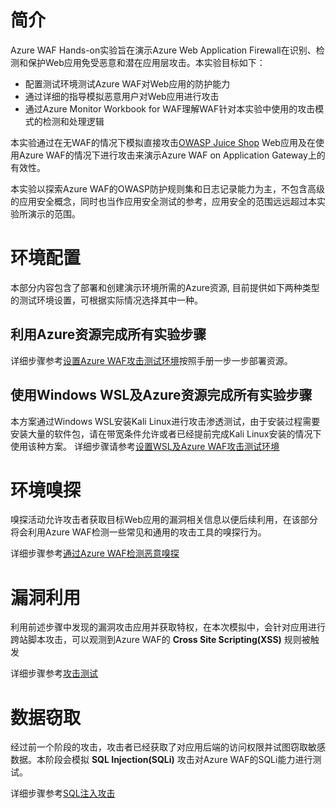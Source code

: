 # 简介  
Azure WAF Hands-on实验旨在演示Azure Web Application Firewall在识别、检测和保护Web应用免受恶意和潜在应用层攻击。本实验目标如下：  

* 配置测试环境测试Azure WAF对Web应用的防护能力  
* 通过详细的指导模拟恶意用户对Web应用进行攻击
* 通过Azure Monitor Workbook for WAF理解WAF针对本实验中使用的攻击模式的检测和处理逻辑  

本实验通过在无WAF的情况下模拟直接攻击[OWASP Juice Shop](https://owasp.org/www-project-juice-shop/) Web应用及在使用Azure WAF的情况下进行攻击来演示Azure WAF on Application Gateway上的有效性。

本实验以探索Azure WAF的OWASP防护规则集和日志记录能力为主，不包含高级的应用安全概念，同时也当作应用安全测试的参考，应用安全的范围远远超过本实验所演示的范围。  


# 环境配置   
本部分内容包含了部署和创建演示环境所需的Azure资源, 目前提供如下两种类型的测试环境设置，可根据实际情况选择其中一种。  

## 利用Azure资源完成所有实验步骤
详细步骤参考[设置Azure WAF攻击测试环境](./Lab-Environment-Setup.md)按照手册一步一步部署资源。     


## 使用Windows WSL及Azure资源完成所有实验步骤 
本方案通过Windows WSL安装Kali Linux进行攻击渗透测试，由于安装过程需要安装大量的软件包，请在带宽条件允许或者已经提前完成Kali Linux安装的情况下使用该种方案。
详细步骤请参考[设置WSL及Azure WAF攻击测试环境](./Lab-WSL.md)

# 环境嗅探
嗅探活动允许攻击者获取目标Web应用的漏洞相关信息以便后续利用，在该部分将会利用Azure WAF检测一些常见和通用的攻击工具的嗅探行为。  

详细步骤参考[通过Azure WAF检测恶意嗅探](./Lab-Reconnaissance.md)

# 漏洞利用  
利用前述步骤中发现的漏洞攻击应用并获取特权，在本次模拟中，会针对应用进行跨站脚本攻击，可以观测到Azure WAF的 **Cross Site Scripting(XSS)** 规则被触发 

详细步骤参考[攻击测试](./Lab-Attack.md)

# 数据窃取  
经过前一个阶段的攻击，攻击者已经获取了对应用后端的访问权限并试图窃取敏感数据。本阶段会模拟 **SQL Injection(SQLi)** 攻击对Azure WAF的SQLi能力进行测试。  

详细步骤参考[SQL注入攻击](./Lab-Data-Exfiltration.md)
